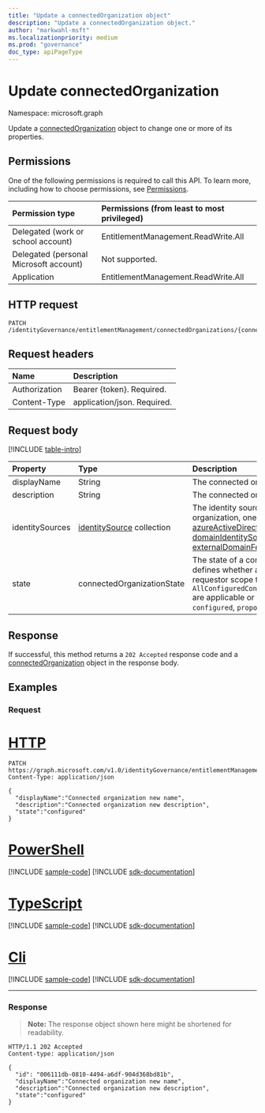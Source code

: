 ```yaml
---
title: "Update a connectedOrganization object"
description: "Update a connectedOrganization object."
author: "markwahl-msft"
ms.localizationpriority: medium
ms.prod: "governance"
doc_type: apiPageType
---
```

# Update connectedOrganization

Namespace: microsoft.graph


Update a [connectedOrganization](../resources/connectedorganization.md) object to change one or more of its properties.

## Permissions
One of the following permissions is required to call this API. To learn more, including how to choose permissions, see [Permissions](/graph/permissions-reference).

|Permission type|Permissions (from least to most privileged)|
|:---|:---|
|Delegated (work or school account)     | EntitlementManagement.ReadWrite.All |
|Delegated (personal Microsoft account) | Not supported. |
|Application                            | EntitlementManagement.ReadWrite.All |

## HTTP request

<!-- {
  "blockType": "ignored"
}
-->
``` http
PATCH /identityGovernance/entitlementManagement/connectedOrganizations/{connectedOrganizationId}
```

## Request headers
|Name|Description|
|:---|:---|
|Authorization|Bearer {token}. Required.|
|Content-Type|application/json. Required.|

## Request body
[!INCLUDE [table-intro](../../includes/update-property-table-intro.md)]


|Property|Type|Description|
|:---|:---|:---|
|displayName|String|The connected organization name.  |
|description|String|The connected organization description. |
|identitySources|[identitySource](../resources/identitysource.md) collection|The identity sources in this connected organization, one of [azureActiveDirectoryTenant](../resources/azureactivedirectorytenant.md), [domainIdentitySource](../resources/domainidentitysource.md) or [externalDomainFederation](../resources/externaldomainfederation.md). Nullable.|
|state|connectedOrganizationState|The state of a connected organization defines whether assignment policies with requestor scope type `AllConfiguredConnectedOrganizationSubjects` are applicable or not. Possible values are: `configured`, `proposed`.|



## Response

If successful, this method returns a `202 Accepted` response code and a [connectedOrganization](../resources/connectedorganization.md) object in the response body.

## Examples

### Request


# [HTTP](#tab/http)
<!-- {
  "blockType": "request",
  "name": "update_connectedorganization"
}
-->
``` http
PATCH https://graph.microsoft.com/v1.0/identityGovernance/entitlementManagement/connectedOrganizations/{id}
Content-Type: application/json

{
  "displayName":"Connected organization new name",
  "description":"Connected organization new description",
  "state":"configured"
}
```

# [PowerShell](#tab/powershell)
[!INCLUDE [sample-code](../includes/snippets/powershell/update-connectedorganization-powershell-snippets.md)]
[!INCLUDE [sdk-documentation](../includes/snippets/snippets-sdk-documentation-link.md)]

# [TypeScript](#tab/typescript)
[!INCLUDE [sample-code](../includes/snippets/typescript/update-connectedorganization-typescript-snippets.md)]
[!INCLUDE [sdk-documentation](../includes/snippets/snippets-sdk-documentation-link.md)]

# [Cli](#tab/cli)
[!INCLUDE [sample-code](../includes/snippets/cli/update-connectedorganization-cli-snippets.md)]
[!INCLUDE [sdk-documentation](../includes/snippets/snippets-sdk-documentation-link.md)]

---


### Response
>**Note:** The response object shown here might be shortened for readability.
<!-- {
  "blockType": "response",
  "truncated": true,
  "@odata.type": "microsoft.graph.connectedOrganization"
}
-->
``` http
HTTP/1.1 202 Accepted
Content-type: application/json

{
  "id": "006111db-0810-4494-a6df-904d368bd81b",
  "displayName":"Connected organization new name",
  "description":"Connected organization new description",
  "state":"configured"
}
```


